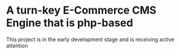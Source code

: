# A turn-key E-Commerce CMS Engine that is php-based
This project is in the early development stage and is receiving active attention

